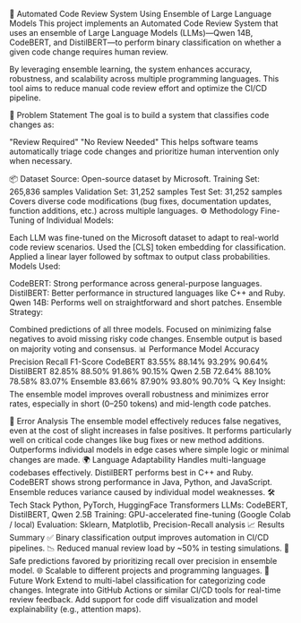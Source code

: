 🚀 Automated Code Review System Using Ensemble of Large Language Models
This project implements an Automated Code Review System that uses an ensemble of Large Language Models (LLMs)—Qwen 14B, CodeBERT, and DistilBERT—to perform binary classification on whether a given code change requires human review.

By leveraging ensemble learning, the system enhances accuracy, robustness, and scalability across multiple programming languages. This tool aims to reduce manual code review effort and optimize the CI/CD pipeline.

🧠 Problem Statement
The goal is to build a system that classifies code changes as:

"Review Required"
"No Review Needed"
This helps software teams automatically triage code changes and prioritize human intervention only when necessary.

📦 Dataset
Source: Open-source dataset by Microsoft.
Training Set: 265,836 samples
Validation Set: 31,252 samples
Test Set: 31,252 samples
Covers diverse code modifications (bug fixes, documentation updates, function additions, etc.) across multiple languages.
⚙️ Methodology
Fine-Tuning of Individual Models:

Each LLM was fine-tuned on the Microsoft dataset to adapt to real-world code review scenarios.
Used the [CLS] token embedding for classification.
Applied a linear layer followed by softmax to output class probabilities.
Models Used:

CodeBERT: Strong performance across general-purpose languages.
DistilBERT: Better performance in structured languages like C++ and Ruby.
Qwen 14B: Performs well on straightforward and short patches.
Ensemble Strategy:

Combined predictions of all three models.
Focused on minimizing false negatives to avoid missing risky code changes.
Ensemble output is based on majority voting and consensus.
📊 Performance
Model	Accuracy	Precision	Recall	F1-Score
CodeBERT	83.55%	88.14%	93.29%	90.64%
DistilBERT	82.85%	88.50%	91.86%	90.15%
Qwen 2.5B	72.64%	88.10%	78.58%	83.07%
Ensemble	83.66%	87.90%	93.80%	90.70%
🔍 Key Insight: The ensemble model improves overall robustness and minimizes error rates, especially in short (0–250 tokens) and mid-length code patches.

🔬 Error Analysis
The ensemble model effectively reduces false negatives, even at the cost of slight increases in false positives.
It performs particularly well on critical code changes like bug fixes or new method additions.
Outperforms individual models in edge cases where simple logic or minimal changes are made.
🌍 Language Adaptability
Handles multi-language codebases effectively.
DistilBERT performs best in C++ and Ruby.
CodeBERT shows strong performance in Java, Python, and JavaScript.
Ensemble reduces variance caused by individual model weaknesses.
🛠️ Tech Stack
Python, PyTorch, HuggingFace Transformers
LLMs: CodeBERT, DistilBERT, Qwen 2.5B
Training: GPU-accelerated fine-tuning (Google Colab / local)
Evaluation: Sklearn, Matplotlib, Precision-Recall analysis
📈 Results Summary
✅ Binary classification output improves automation in CI/CD pipelines.
📉 Reduced manual review load by ~50% in testing simulations.
🔐 Safe predictions favored by prioritizing recall over precision in ensemble model.
🌐 Scalable to different projects and programming languages.
📌 Future Work
Extend to multi-label classification for categorizing code changes.
Integrate into GitHub Actions or similar CI/CD tools for real-time review feedback.
Add support for code diff visualization and model explainability (e.g., attention maps).
